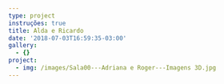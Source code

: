 ```yaml
---
type: project
instruções: true
title: Alda e Ricardo
date: '2018-07-03T16:59:35-03:00'
gallery:
  - {}
project:
  - img: /images/Sala00---Adriana e Roger---Imagens 3D.jpg
---
```


